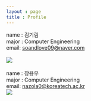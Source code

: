 ```yaml
---
layout : page
title : Profile
---
```


name : 김기림<br/>
major : Computer Engineering<br/>
email: soandlove09@naver.com<br/>
<br/>
![](https://www.dropbox.com/s/g05dh5mo03rlowp/KakaoTalk_20141104_214517046.jpg)<br/><br/>
name : 장용우<br/>
major : Computer Engineering<br/>
email: nazola0@koreatech.ac.kr<br/>
![](https://fbcdn-sphotos-h-a.akamaihd.net/hphotos-ak-xfa1/v/t1.0-9/375932_347448068680467_1731613917_n.jpg?oh=7c979cc64137b8453bcfd4635a8458aa&oe=54ED2B2C&__gda__=1423869605_b2f5f3ece9d65f1b2f1ee1eae9bdab72)
